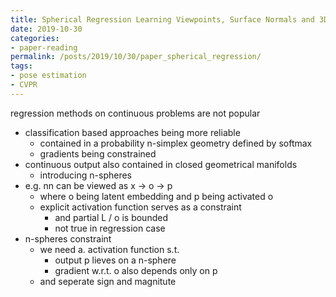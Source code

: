 ```yaml
---
title: Spherical Regression Learning Viewpoints, Surface Normals and 3D Rotations on n-Spheres
date: 2019-10-30
categories:
- paper-reading
permalink: /posts/2019/10/30/paper_spherical_regression/
tags:
- pose estimation
- CVPR
---
```



regression methods on continuous problems are not popular
- classification based approaches being more reliable
    - contained in a probability n-simplex geometry defined by softmax
    - gradients being constrained
- continuous output also contained in closed geometrical manifolds
    - introducing n-spheres
- e.g. nn can be viewed as x -> o -> p
    - where o being latent embedding and p being activated o
    - explicit activation function serves as a constraint
        - and partial L / o is bounded
        - not true in regression case
- n-spheres constraint
    - we need a. activation function s.t.
        - output p lieves on a n-sphere
        - gradient w.r.t. o also depends only on p
    - and seperate sign and magnitute
    
